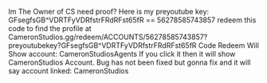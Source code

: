 Im The Owner of CS need proof? Here is my preyoutube key: GFsegfsGB^VDRTFyVDRfstrFRdRFst65fR == 56278585743857 redeem this code to find the profile at CameronStudios.gg/redeem/ACCOUNTS/56278585743857?preyoutubekey?GFsegfsGB^VDRTFyVDRfstrFRdRFst65fR
Code Redeem Will Show account: CameronStudiosAgents If you click it then it will show CameronStudios Account. Bug has not been fixed but gonna fix
and it will say account linked: CameronStudios
